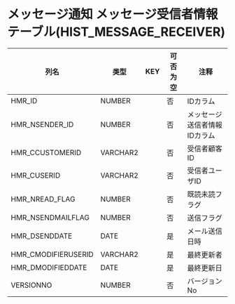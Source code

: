 # メッセージ通知 メッセージ受信者情報テーブル(HIST_MESSAGE_RECEIVER)
| 列名   | 类型   | KEY  | 可否为空 | 注释   |
| ---- | ---- | ---- | ---- | ---- |
|HMR_ID|NUMBER||否|IDカラム|
|HMR_NSENDER_ID|NUMBER||否|メッセージ送信者情報IDカラム|
|HMR_CCUSTOMERID|VARCHAR2||否|受信者顧客ID|
|HMR_CUSERID|VARCHAR2||否|受信者ユーザID|
|HMR_NREAD_FLAG|NUMBER||否|既読未読フラグ|
|HMR_NSENDMAILFLAG|NUMBER||否|送信フラグ|
|HMR_DSENDDATE|DATE||是|メール送信日時|
|HMR_CMODIFIERUSERID|VARCHAR2||是|最終更新者|
|HMR_DMODIFIEDDATE|DATE||是|最終更新日|
|VERSIONNO|NUMBER||否|バージョンNo|
